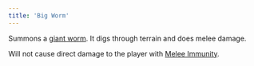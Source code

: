 ```yaml
---
title: 'Big Worm'
---
```


Summons a [giant worm](https://noita.wiki.gg/wiki/J%C3%A4ttimato). It digs through terrain and does melee damage.

Will not cause direct damage to the player with [Melee Immunity](https://noita.wiki.gg/wiki/Melee_Immunity).
